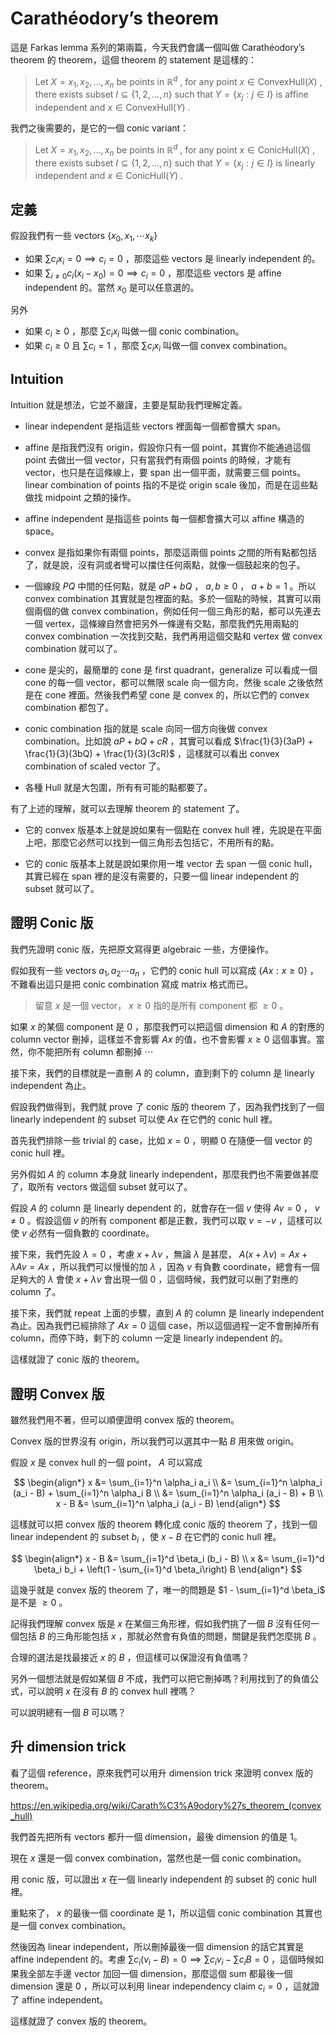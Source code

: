# Carathéodory’s theorem

這是 Farkas lemma 系列的第兩篇，今天我們會講一個叫做 Carathéodory’s theorem 的 theorem，這個 theorem 的 statement 是這樣的：

> Let $X = x_1, x_2, \ldots, x_n$ be points in $\mathbb{R}^d$ , for any point $x \in \text{ConvexHull}(X)$ , there exists subset $I \subseteq \{1, 2, \ldots, n\}$ such that $Y = \{x_j : j \in I\}$ is affine independent and $x \in \text{ConvexHull}(Y)$ .

我們之後需要的，是它的一個 conic variant：

> Let $X = x_1, x_2, \ldots, x_n$ be points in $\mathbb{R}^d$ , for any point $x \in \text{ConicHull}(X)$ , there exists subset $I \subseteq \{1, 2, \ldots, n\}$ such that $Y = \{x_j : j \in I\}$ is linearly independent and $x \in \text{ConicHull}(Y)$ .

## 定義

假設我們有一些 vectors $\{x_0, x_1, \cdots x_k\}$ 

- 如果 $\sum c_i x_i = 0 \implies c_i = 0$ ，那麼這些 vectors 是 linearly independent 的。
- 如果 $\sum_{i\ne 0} c_i (x_i - x_0) = 0 \implies c_i = 0$ ，那麼這些 vectors 是 affine independent 的。當然 $x_0$ 是可以任意選的。

另外
- 如果 $c_i \ge 0$ ，那麼 $\sum c_i x_i$ 叫做一個 conic combination。
- 如果 $c_i \ge 0$ 且 $\sum c_i = 1$ ，那麼 $\sum c_i x_i$ 叫做一個 convex combination。

## Intuition

Intuition 就是想法，它並不嚴謹，主要是幫助我們理解定義。

- linear independent 是指這些 vectors 裡面每一個都會擴大 span。
- affine 是指我們沒有 origin，假設你只有一個 point，其實你不能通過這個 point 去做出一個 vector，只有當我們有兩個 points 的時候，才能有 vector，也只是在這條線上，要 span 出一個平面，就需要三個 points。linear combination of points 指的不是從 origin scale 後加，而是在這些點做找 midpoint 之類的操作。
- affine independent 是指這些 points 每一個都會擴大可以 affine 構造的 space。

- convex 是指如果你有兩個 points，那麼這兩個 points 之間的所有點都包括了，就是說，沒有洞或者彎可以擋住任何兩點，就像一個鼓起來的包子。
- 一個線段 $PQ$ 中間的任何點，就是 $aP + bQ$ ， $a, b \ge 0$ ， $a + b = 1$ 。所以 convex combination 其實就是包裡面的點。多於一個點的時候，其實可以兩個兩個的做 convex combination，例如任何一個三角形的點，都可以先連去一個 vertex，這條線自然會把另外一條邊有交點，那麼我們先用兩點的 convex combination 一次找到交點，我們再用這個交點和 vertex 做 convex combination 就可以了。

- cone 是尖的，最簡單的 cone 是 first quadrant，generalize 可以看成一個 cone 的每一個 vector，都可以無限 scale 向一個方向，然後 scale 之後依然是在 cone 裡面。然後我們希望 cone 是 convex 的，所以它們的 convex combination 都包了。

- conic combination 指的就是 scale 向同一個方向後做 convex combination。比如說 $aP + bQ + cR$ ，其實可以看成 $\frac{1}{3}(3aP) + \frac{1}{3}(3bQ) + \frac{1}{3}(3cR)$ ，這樣就可以看出 convex combination of scaled vector 了。

- 各種 Hull 就是大包圍，所有有可能的點都要了。

有了上述的理解，就可以去理解 theorem 的 statement 了。

- 它的 convex 版基本上就是說如果有一個點在 convex hull 裡，先說是在平面上吧，那麼它必然可以找到一個三角形去包括它，不用所有的點。

- 它的 conic 版基本上就是說如果你用一堆 vector 去 span 一個 conic hull，其實已經在 span 裡的是沒有需要的，只要一個 linear independent 的 subset 就可以了。

## 證明 Conic 版

我們先證明 conic 版，先把原文寫得更 algebraic 一些，方便操作。

假如我有一些 vectors $a_1, a_2 \cdots a_n$ ，它們的 conic hull 可以寫成 $\{Ax:x \ge 0\}$ ，不難看出這只是把 conic combination 寫成 matrix 格式而已。

> 留意 $x$ 是一個 vector， $x \ge 0$ 指的是所有 component 都 $\ge 0$ 。

如果 $x$ 的某個 component 是 $0$ ，那麼我們可以把這個 dimension 和 $A$ 的對應的 column vector 刪掉，這樣並不會影響 $Ax$ 的值，也不會影響 $x \ge 0$ 這個事實。當然，你不能把所有 column 都刪掉 ⋯

接下來，我們的目標就是一直刪 $A$ 的 column，直到剩下的 column 是 linearly independent 為止。

假設我們做得到，我們就 prove 了 conic 版的 theorem 了，因為我們找到了一個 linearly independent 的 subset 可以使 $Ax$ 在它們的 conic hull 裡。

首先我們排除一些 trivial 的 case，比如 $x = 0$ ，明顯 $0$ 在隨便一個 vector 的 conic hull 裡。

另外假如 $A$ 的 column 本身就 linearly independent，那麼我們也不需要做甚麼了，取所有 vectors 做這個 subset 就可以了。

假設 $A$ 的 column 是 linearly dependent 的，就會存在一個 $v$ 使得 $Av = 0$ ， $v \ne 0$ 。假設這個 $v$ 的所有 component 都是正數，我們可以取 $v=-v$ ，這樣可以使 $v$ 必然有一個負數的 coordinate。

接下來，我們先設 $\lambda = 0$ ，考慮 $x + \lambda v$ ，無論 $\lambda$ 是甚麼， $A(x + \lambda v) = Ax + \lambda Av = Ax$ ，所以我們可以慢慢的加 $\lambda$ ，因為 $v$ 有負數 coordinate，總會有一個足夠大的 $\lambda$ 會使 $x + \lambda v$ 會出現一個 $0$ ，這個時候，我們就可以刪了對應的 column 了。

接下來，我們就 repeat 上面的步驟，直到 $A$ 的 column 是 linearly independent 為止。因為我們已經排除了 $Ax = 0$ 這個 case，所以這個過程一定不會刪掉所有 column，而停下時，剩下的 column 一定是 linearly independent 的。

這樣就證了 conic 版的 theorem。

## 證明 Convex 版

雖然我們用不著，但可以順便證明 convex 版的 theorem。

Convex 版的世界沒有 origin，所以我們可以選其中一點 $B$ 用來做 origin。

假設 $x$ 是 convex hull 的一個 point， $A$ 可以寫成

$$
\begin{align*}
x &= \sum_{i=1}^n \alpha_i a_i \\
&= \sum_{i=1}^n \alpha_i (a_i - B) + \sum_{i=1}^n \alpha_i B \\
&= \sum_{i=1}^n \alpha_i (a_i - B) + B \\
x - B &= \sum_{i=1}^n \alpha_i (a_i - B)
\end{align*}
$$

這樣就可以把 convex 版的 theorem 轉化成 conic 版的 theorem 了，找到一個 linear independent 的 subset $b_i$ ，使 $x - B$ 在它們的 conic hull 裡。

$$
\begin{align*}
x - B &= \sum_{i=1}^d \beta_i (b_i - B) \\
x &= \sum_{i=1}^d \beta_i b_i + \left(1 - \sum_{i=1}^d \beta_i\right) B
\end{align*}
$$

這幾乎就是 convex 版的 theorem 了，唯一的問題是 $1 - \sum_{i=1}^d \beta_i$ 是不是 $\ge 0$ 。

記得我們理解 convex 版是 $x$ 在某個三角形裡，假如我們挑了一個 $B$ 沒有任何一個包括 $B$ 的三角形能包括 $x$ ，那就必然會有負值的問題，關鍵是我們怎麼挑 $B$ 。

合理的選法是找最接近 $x$ 的 $B$ ，但這樣可以保證沒有負值嗎？

另外一個想法就是假如某個 $B$ 不成，我們可以把它刪掉嗎？利用找到了的負值公式，可以說明 $x$ 在沒有 $B$ 的 convex hull 裡嗎？

可以說明總有一個 $B$ 可以嗎？

## 升 dimension trick

看了這個 reference，原來我們可以用升 dimension trick 來證明 convex 版的 theorem。

https://en.wikipedia.org/wiki/Carath%C3%A9odory%27s_theorem_(convex_hull)

我們首先把所有 vectors 都升一個 dimension，最後 dimension 的值是 1。

現在 $x$ 還是一個 convex combination，當然也是一個 conic combination。

用 conic 版，可以證出 $x$ 在一個 linearly independent 的 subset 的 conic hull 裡。

重點來了， $x$ 的最後一個 coordinate 是 1，所以這個 conic combination 其實也是一個 convex combination。

然後因為 linear independent，所以刪掉最後一個 dimension 的話它其實是 affine independent 的。考慮 $\sum c_i (v_i - B) = 0 \implies \sum c_i v_i - \sum c_i B = 0$ ，這個時候如果我全部左手邊 vector 加回一個 dimension，那麼這個 sum 都最後一個 dimension 還是 $0$ ，所以可以利用 linear independency claim $c_i = 0$ ，這就證了 affine independent。

這樣就證了 convex 版的 theorem。
